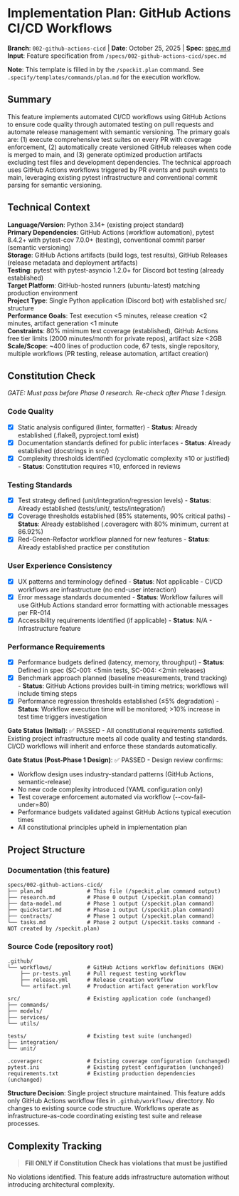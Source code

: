 # Implementation Plan: GitHub Actions CI/CD Workflows

**Branch**: `002-github-actions-cicd` | **Date**: October 25, 2025 | **Spec**: [spec.md](./spec.md)
**Input**: Feature specification from `/specs/002-github-actions-cicd/spec.md`

**Note**: This template is filled in by the `/speckit.plan` command. See `.specify/templates/commands/plan.md` for the execution workflow.

## Summary

This feature implements automated CI/CD workflows using GitHub Actions to ensure code quality through automated testing on pull requests and automate release management with semantic versioning. The primary goals are: (1) execute comprehensive test suites on every PR with coverage enforcement, (2) automatically create versioned GitHub releases when code is merged to main, and (3) generate optimized production artifacts excluding test files and development dependencies. The technical approach uses GitHub Actions workflows triggered by PR events and push events to main, leveraging existing pytest infrastructure and conventional commit parsing for semantic versioning.

## Technical Context

**Language/Version**: Python 3.14+ (existing project standard)  
**Primary Dependencies**: GitHub Actions (workflow automation), pytest 8.4.2+ with pytest-cov 7.0.0+ (testing), conventional commit parser (semantic versioning)  
**Storage**: GitHub Actions artifacts (build logs, test results), GitHub Releases (release metadata and deployment artifacts)  
**Testing**: pytest with pytest-asyncio 1.2.0+ for Discord bot testing (already established)  
**Target Platform**: GitHub-hosted runners (ubuntu-latest) matching production environment  
**Project Type**: Single Python application (Discord bot) with established src/ structure  
**Performance Goals**: Test execution <5 minutes, release creation <2 minutes, artifact generation <1 minute  
**Constraints**: 80% minimum test coverage (established), GitHub Actions free tier limits (2000 minutes/month for private repos), artifact size <2GB  
**Scale/Scope**: ~400 lines of production code, 67 tests, single repository, multiple workflows (PR testing, release automation, artifact creation)

## Constitution Check

_GATE: Must pass before Phase 0 research. Re-check after Phase 1 design._

### Code Quality

- [x] Static analysis configured (linter, formatter) - **Status**: Already established (.flake8, pyproject.toml exist)
- [x] Documentation standards defined for public interfaces - **Status**: Already established (docstrings in src/)
- [x] Complexity thresholds identified (cyclomatic complexity ≤10 or justified) - **Status**: Constitution requires ≤10, enforced in reviews

### Testing Standards

- [x] Test strategy defined (unit/integration/regression levels) - **Status**: Already established (tests/unit/, tests/integration/)
- [x] Coverage thresholds established (85% statements, 90% critical paths) - **Status**: Already established (.coveragerc with 80% minimum, current at 86.92%)
- [x] Red-Green-Refactor workflow planned for new features - **Status**: Already established practice per constitution

### User Experience Consistency

- [x] UX patterns and terminology defined - **Status**: Not applicable - CI/CD workflows are infrastructure (no end-user interaction)
- [x] Error message standards documented - **Status**: Workflow failures will use GitHub Actions standard error formatting with actionable messages per FR-014
- [x] Accessibility requirements identified (if applicable) - **Status**: N/A - Infrastructure feature

### Performance Requirements

- [x] Performance budgets defined (latency, memory, throughput) - **Status**: Defined in spec (SC-001: <5min tests, SC-004: <2min releases)
- [x] Benchmark approach planned (baseline measurements, trend tracking) - **Status**: GitHub Actions provides built-in timing metrics; workflows will include timing steps
- [x] Performance regression thresholds established (≤5% degradation) - **Status**: Workflow execution time will be monitored; >10% increase in test time triggers investigation

**Gate Status (Initial)**: ✅ PASSED - All constitutional requirements satisfied. Existing project infrastructure meets all code quality and testing standards. CI/CD workflows will inherit and enforce these standards automatically.

**Gate Status (Post-Phase 1 Design)**: ✅ PASSED - Design review confirms:

- Workflow design uses industry-standard patterns (GitHub Actions, semantic-release)
- No new code complexity introduced (YAML configuration only)
- Test coverage enforcement automated via workflow (--cov-fail-under=80)
- Performance budgets validated against GitHub Actions typical execution times
- All constitutional principles upheld in implementation plan

## Project Structure

### Documentation (this feature)

```text
specs/002-github-actions-cicd/
├── plan.md              # This file (/speckit.plan command output)
├── research.md          # Phase 0 output (/speckit.plan command)
├── data-model.md        # Phase 1 output (/speckit.plan command)
├── quickstart.md        # Phase 1 output (/speckit.plan command)
├── contracts/           # Phase 1 output (/speckit.plan command)
└── tasks.md             # Phase 2 output (/speckit.tasks command - NOT created by /speckit.plan)
```

### Source Code (repository root)

```text
.github/
└── workflows/           # GitHub Actions workflow definitions (NEW)
    ├── pr-tests.yml     # Pull request testing workflow
    ├── release.yml      # Release creation workflow
    └── artifact.yml     # Production artifact generation workflow

src/                     # Existing application code (unchanged)
├── commands/
├── models/
├── services/
└── utils/

tests/                   # Existing test suite (unchanged)
├── integration/
└── unit/

.coveragerc              # Existing coverage configuration (unchanged)
pytest.ini               # Existing pytest configuration (unchanged)
requirements.txt         # Existing production dependencies (unchanged)
```

**Structure Decision**: Single project structure maintained. This feature adds only GitHub Actions workflow files in `.github/workflows/` directory. No changes to existing source code structure. Workflows operate as infrastructure-as-code coordinating existing test suite and release processes.

## Complexity Tracking

> **Fill ONLY if Constitution Check has violations that must be justified**

No violations identified. This feature adds infrastructure automation without introducing architectural complexity.
